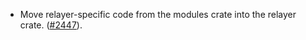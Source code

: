 *   Move relayer-specific code from the modules crate into the relayer crate.
    ([#2447](https://github.com/informalsystems/ibc-rs/pull/2447)).
